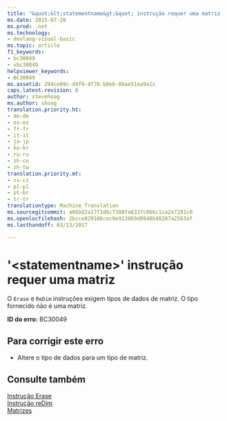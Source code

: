 ```yaml
---
title: "&quot;&lt;statementname&gt;&quot; instrução requer uma matriz | Documentos do Microsoft"
ms.date: 2015-07-20
ms.prod: .net
ms.technology:
- devlang-visual-basic
ms.topic: article
f1_keywords:
- bc30049
- vbc30049
helpviewer_keywords:
- BC30049
ms.assetid: 294ce09c-49f9-4f78-b0eb-8bae51ea9a1c
caps.latest.revision: 8
author: stevehoag
ms.author: shoag
translation.priority.ht:
- de-de
- es-es
- fr-fr
- it-it
- ja-jp
- ko-kr
- ru-ru
- zh-cn
- zh-tw
translation.priority.mt:
- cs-cz
- pl-pl
- pt-br
- tr-tr
translationtype: Machine Translation
ms.sourcegitcommit: a06bd2a17f1d6c7308fa6337c866c1ca2e7281c0
ms.openlocfilehash: 2bcce829106cec8e913869d0840b48207a2563af
ms.lasthandoff: 03/13/2017

---
```

# <a name="39ltstatementnamegt39-statement-requires-an-array"></a>'&lt;statementname&gt;' instrução requer uma matriz
O `Erase` e `ReDim` instruções exigem tipos de dados de matriz. O tipo fornecido não é uma matriz.  
  
 **ID do erro:** BC30049  
  
## <a name="to-correct-this-error"></a>Para corrigir este erro  
  
-   Altere o tipo de dados para um tipo de matriz.  
  
## <a name="see-also"></a>Consulte também  
 [Instrução Erase](../../visual-basic/language-reference/statements/erase-statement.md)   
 [Instrução reDim](../../visual-basic/language-reference/statements/redim-statement.md)   
 [Matrizes](../../visual-basic/programming-guide/language-features/arrays/index.md)
